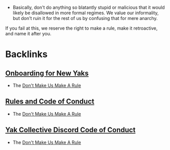 - Basically, don't do anything so blatantly stupid or malicious that it would likely be disallowed in more formal regimes. We value our informality, but don't ruin it for the rest of us by confusing that for mere anarchy.

If you fail at this, we reserve the right to make a rule, make it retroactive, and name it after you.

# Backlinks
## [Onboarding for New Yaks](<Onboarding for New Yaks.md>)
- The [Don't Make Us Make A Rule](<Don't Make Us Make A Rule.md>)

## [Rules and Code of Conduct](<Rules and Code of Conduct.md>)
- The [Don't Make Us Make A Rule](<Don't Make Us Make A Rule.md>)

## [Yak Collective Discord Code of Conduct](<Yak Collective Discord Code of Conduct.md>)
- The [Don't Make Us Make A Rule](<Don't Make Us Make A Rule.md>)

